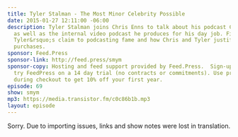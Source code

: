 ```yaml
---
title: Tyler Stalman - The Most Minor Celebrity Possible
date: 2015-01-27 12:11:00 -06:00
description: Tyler Stalman joins Chris Enns to talk about his podcast Cameras or Whatever
  as well as the internal video podcast he produces for his day job. Find out about
  Tyler&rsquo;s claim to podcasting fame and how Chris and Tyler justify their PR40
  purchases.
sponsor: Feed.Press
sponsor-link: http://feed.press/smym
sponsor-copy: Hosting and feed support provided by Feed.Press.  Sign-up today and
  try FeedPress on a 14 day trial (no contracts or commitments). Use promo code "smym"
  during checkout to get 10% off your first year.
episode: 69
show: smym
mp3: https://media.transistor.fm/c0c86b1b.mp3
layout: episode
---
```


Sorry. Due to importing issues, links and show notes were lost in translation.

